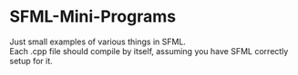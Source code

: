 SFML-Mini-Programs
==================

Just small examples of various things in SFML.<br>
Each .cpp file should compile by itself, assuming you have SFML correctly setup for it.
